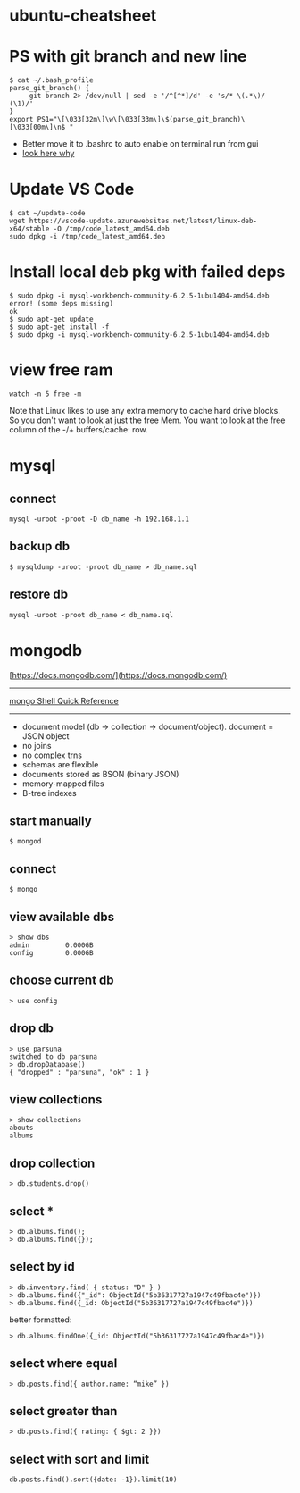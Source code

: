 # ubuntu-cheatsheet

# PS with git branch and new line
```
$ cat ~/.bash_profile
parse_git_branch() {
     git branch 2> /dev/null | sed -e '/^[^*]/d' -e 's/* \(.*\)/ (\1)/'
}
export PS1="\[\033[32m\]\w\[\033[33m\]\$(parse_git_branch)\[\033[00m\]\n$ "
```
* Better move it to .bashrc to auto enable on terminal run from gui
* [look here why](https://askubuntu.com/questions/121073/why-bash-profile-is-not-getting-sourced-when-opening-a-terminal)
# Update VS Code
```
$ cat ~/update-code 
wget https://vscode-update.azurewebsites.net/latest/linux-deb-x64/stable -O /tmp/code_latest_amd64.deb
sudo dpkg -i /tmp/code_latest_amd64.deb
```
# Install local deb pkg with failed deps
```
$ sudo dpkg -i mysql-workbench-community-6.2.5-1ubu1404-amd64.deb 
error! (some deps missing)
ok
$ sudo apt-get update
$ sudo apt-get install -f
$ sudo dpkg -i mysql-workbench-community-6.2.5-1ubu1404-amd64.deb 
```
# view free ram
```
watch -n 5 free -m
```
Note that Linux likes to use any extra memory to cache hard drive blocks. So you don't want to look at just the free Mem. You want to look at the free column of the -/+ buffers/cache: row. 

# mysql
## connect
```
mysql -uroot -proot -D db_name -h 192.168.1.1
```

## backup db
```
$ mysqldump -uroot -proot db_name > db_name.sql
```

## restore db
```
mysql -uroot -proot db_name < db_name.sql
```

# mongodb
[https://docs.mongodb.com/](https://docs.mongodb.com/)
***
[mongo Shell Quick Reference](https://docs.mongodb.com/manual/reference/mongo-shell/)
***
* document model (db -> collection -> document/object). document = JSON object
* no joins
* no complex trns
* schemas are flexible
* documents stored as BSON (binary JSON)
* memory-mapped files
* B-tree indexes

## start manually
```
$ mongod
```
## connect
```
$ mongo
```
## view available dbs
```
> show dbs
admin         0.000GB
config        0.000GB
```
## choose current db
```
> use config
```
## drop db
```
> use parsuna
switched to db parsuna
> db.dropDatabase()
{ "dropped" : "parsuna", "ok" : 1 }
```
## view collections
```
> show collections
abouts
albums
```
## drop collection
```
> db.students.drop()
```
## select *  
```
> db.albums.find();
> db.albums.find({});
```
## select by id  
```
> db.inventory.find( { status: "D" } )
> db.albums.find({"_id": ObjectId("5b36317727a1947c49fbac4e")})
> db.albums.find({_id: ObjectId("5b36317727a1947c49fbac4e")})
```
better formatted:
```
> db.albums.findOne({_id: ObjectId("5b36317727a1947c49fbac4e")})
```
## select where equal
```
> db.posts.find({ author.name: “mike” })
```
## select greater than
```
> db.posts.find({ rating: { $gt: 2 }})
```
## select with sort and limit
```
db.posts.find().sort({date: -1}).limit(10)
```